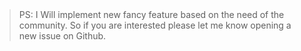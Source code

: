 
\
&nbsp;
\
&nbsp;
\
&nbsp;
>PS: I Will implement new fancy feature based on the need of the community. So if you are interested please let me know opening a new issue on Github.